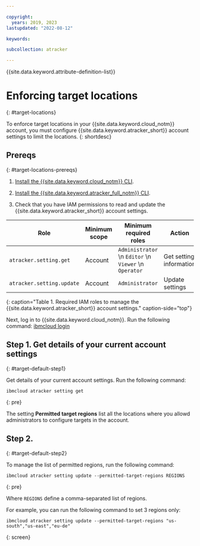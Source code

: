 ```yaml
---

copyright:
  years: 2019, 2023
lastupdated: "2022-08-12"

keywords:

subcollection: atracker

---
```


{{site.data.keyword.attribute-definition-list}}


# Enforcing target locations
{: #target-locations}

To enforce target locations in your {{site.data.keyword.cloud_notm}} account, you must configure {{site.data.keyword.atracker_short}} account settings to limit the locations.
{: shortdesc}


## Prereqs
{: #target-locations-prereqs}

1. [Install the {{site.data.keyword.cloud_notm}} CLI](/docs/cli?topic=cli-install-ibmcloud-cli).

2. [Install the {{site.data.keyword.atracker_full_notm}} CLI](/docs/atracker?topic=atracker-atracker-cli-config).

3. Check that you have IAM permissions to read and update the {{site.data.keyword.atracker_short}} account settings.

| Role                      | Minimum scope  | Minimum required roles | Action         |
| ------------------------- | -------------- | ---------------------- | -------------- |
| `atracker.setting.get`    | Account        | `Administrator`  \n `Editor`  \n `Viewer`  \n `Operator` | Get setting information |
| `atracker.setting.update` | Account        | `Administrator`| Update settings |
{: caption="Table 1. Required IAM roles to manage the {{site.data.keyword.atracker_short}} account settings." caption-side="top"}


Next, log in to {{site.data.keyword.cloud_notm}}. Run the following command: [ibmcloud login](/docs/cli?topic=cli-ibmcloud_cli#ibmcloud_login)



## Step 1. Get details of your current account settings
{: #target-default-step1}

Get details of your current account settings. Run the following command:

```
ibmcloud atracker setting get
```
{: pre}

The setting **Permitted target regions** list all the locations where you allowd administrators to configure targets in the account.

## Step 2.
{: #target-default-step2}

To manage the list of permitted regions, run the following command:

```
ibmcloud atracker setting update --permitted-target-regions REGIONS
```
{: pre}

Where `REGIONS` define a comma-separated list of regions.

For example, you can run the following command to set 3 regions only:

```
ibmcloud atracker setting update --permitted-target-regions "us-south","us-east","eu-de"
```
{: screen}
